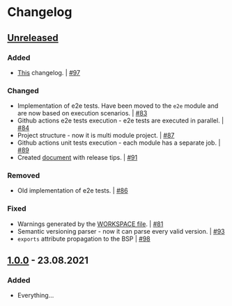 # Changelog
<!-- Keep a Changelog guide -> https://keepachangelog.com -->

## [Unreleased]
### Added
- [This](CHANGELOG.md) changelog. | [#97](https://github.com/JetBrains/bazel-bsp/pull/97)

### Changed
- Implementation of e2e tests. Have been moved to the `e2e` module and are now based on execution scenarios. | [#83](https://github.com/JetBrains/bazel-bsp/pull/83)
- Github actions e2e tests execution - e2e tests are executed in parallel. | [#84](https://github.com/JetBrains/bazel-bsp/pull/84)
- Project structure - now it is multi module project. | [#87](https://github.com/JetBrains/bazel-bsp/pull/87)
- Github actions unit tests execution - each module has a separate job. | [#89](https://github.com/JetBrains/bazel-bsp/pull/89)
- Created [document](docs/BUMPVERSION.md) with release tips. | [#91](https://github.com/JetBrains/bazel-bsp/pull/91)

### Removed
- Old implementation of e2e tests. | [#86](https://github.com/JetBrains/bazel-bsp/pull/86)

### Fixed
- Warnings generated by the [WORKSPACE file](WORKSPACE). | [#81](https://github.com/JetBrains/bazel-bsp/pull/81)
- Semantic versioning parser - now it can parse every valid version. | [#93](https://github.com/JetBrains/bazel-bsp/pull/93)
- `exports` attribute propagation to the BSP | [#98](https://github.com/JetBrains/bazel-bsp/pull/98)

## [1.0.0] - 23.08.2021
### Added
- Everything...


[Unreleased]: https://github.com/JetBrains/bazel-bsp/compare/1.0.0...HEAD
[1.0.0]: https://github.com/JetBrains/bazel-bsp/releases/tag/1.0.0
